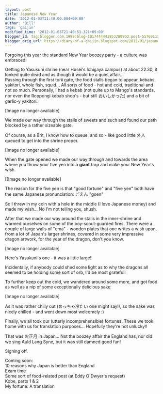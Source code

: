 ```yaml
---
layout: post
title: Japanese New Year
date: '2012-01-03T21:40:00.004+09:00'
author: 'Bill'
tags: 'gaijin'
modified_time: '2012-01-03T21:40:51.321+09:00'
blogger_id: tag:blogger.com,1999:blog-1017444443953280903.post-5576911347205214815
blogger_orig_url: https://diary-of-a-gaijin.blogspot.com/2012/01/japanese-new-year.html
---
```


Forgoing this year the standard New Year boozey party - a culture was embraced!  

Getting to Yasukuni shrine (near Hosei's Ichigaya campus) at about 22.30, it looked quite dead and as though it would be a quiet affair...  
Passing through the first torii gate, the food stalls began to appear, kebabs, yakitori, whole fish, squid... All sorts of food - hot and cold, traditional and not so much. Personally, I had a kebab (not quite up to Mango's standards, nor even the Roppongi kebab shop's - but still おいしかった) and a bit of garlic-y yakitori.  

[Image no longer available]

We made our way through the stalls of sweets and such and found our path blocked by a rather sizeable gate.  

Of course, as a Brit, I know how to queue, and so - like good little 外人 queued to get into the shrine proper.  

[Image no longer available]

When the gate opened we made our way through and towards the area where you throw your five yen into a **giant** tarp and make your New Year's wish.  

[[Image no longer available]

The reason for the five yen is that "good fortune" and "five yen" both have the same Japanese pronunciation: ごえん "goen"  

So I threw in my coin with a hole in the middle (I love Japanese money) and made my wish... No I'm not telling you, shush.  

After that we made our way around the stalls in the inner-shrine and warmed ourselves on some of the boy-scout-guarded fires. There were a couple of large walls of "ema" - wooden plates that one writes a wish upon, from a lot of Japan's larger shrines, covered in some very impressive dragon artwork, for the year of the dragon, don't you know.  

[Image no longer available]

Here's Yasukuni's one - it was a little large!!  

Incidentally, if anybody could shed some light as to why the dragons all seemed to be holding some sort of orb, I'd be most grateful!  

To further keep out the cold, we wandered around some more, and got food as well as a nip of some exceptionally delicious sake:  

[Image no longer available]

As it was rather chilly out (めっちゃ冷たい one might say!), so the sake was nicely chilled - and went down most welcomely :)  

Finally, we all took our (utterly incomprehensible) fortunes. These we took home with us for translation purposes... Hopefully they're not unlucky!!  

That was お正月 in Japan... Not the boozey affair the England has, nor did we sing Auld Lang Syne, but it was still damned good fun!  

Signing off.  

Coming soon:  
10 reasons why Japan is better than England  
Exam time  
Some sort of food-related post (at Eddy O'Dwyer's request)  
Kobe, parts 1 & 2  
My fortune: A translation
